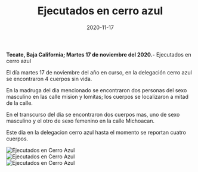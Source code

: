﻿---
layout: blog
title:  "Ejecutados en cerro azul"
date:   2020-11-17  
categories: tecate
permalink: /:categories/:title:output_ext
image: /img/cnr/ejecutados-en-cerro-azul.jpg
alt: "Rosarito Centro"
autor: "CNR Noticias - Canal 73"
---


**Tecate, Baja California;  Martes 17 de noviembre del 2020.-** Ejecutados en cerro azul

El día martes 17 de noviembre del año en curso, en la delegación cerro azul se encontraron 4 cuerpos sin vida.

En la madruga del dia mencionado se encontraron dos personas del sexo masculino en las calle mision y lomitas; los cuerpos se localizaron a mitad de la calle.

En el transcurso del dia se encontraron dos cuerpos mas, uno de sexo masculino y el otro de sexo femenino en la calle Michoacan.

Este dia en la delegacion cerro azul hasta el momento se reportan cuatro cuerpos.

<div id="carouselExampleSlidesOnly" class="carousel slide" data-ride="carousel">
  <div class="carousel-inner">
    <div class="carousel-item active">
       <img class="d-block w-100" src="/img/cnr/ejecutados-en-cerro-azul.jpg" loading="lazy"  alt="Ejecutados en Cerro Azul">
    </div>
        <div class="carousel-item">
       <img class="d-block w-100" src="/img/cnr/ejecutados-en-cerro-azul-2.jpg" loading="lazy"  alt="Ejecutados en Cerro Azul">
    </div>
        <div class="carousel-item">
       <img class="d-block w-100" src="/img/cnr/ejecutados-en-cerro-azul-3.jpg" loading="lazy"  alt="Ejecutados en Cerro Azul">
    </div>    
  </div>
</div>
